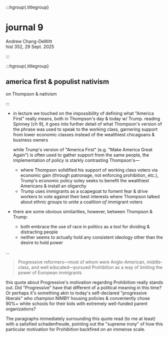 :::hgroup{.titlegroup}

# journal 9

Andrew Chang-DeWitt \
hist 352, 29 Sept. 2025

:::

:::hgroup{.titlegroup}

## america first & populist nativism

on Thompson & nativism

:::

- in lecture we touched on the impossibility of defining what "America First"
  really means, both in Thompson's day & today w/ Trump. reading Spinney [ch
  9], it goes into further detail of what Thompson's version of the phrase was
  used to speak to the working class, garnering support from lower economic
  classes instead of the wealthiest chicagoans & business owners

  while Trump's version of "America First" (e.g. "Make America Great Again") is
  often used to gather support from the same people, the implementation of
  policy is starkly contrasting Thompson's&mdash;
  - where Thompson solidified his support of working class voters via economic
    gain (through patronage, not enforcing prohibition, etc.), Trump's economic
    policy soley seeks to benefit the wealthiest Americans & install an
    oligarchy
  - Trump uses immigrants as a scapegoat to foment fear & drive workers to vote
    against their best interests where Thompson talked about ethnic groups to
    unite a coalition _of_ immigrant voters

- there are some obvious similarities, however, between Thompson & Trump:
  - both embrace the use of race in politics as a tool for dividing &
    distracting people
  - neither seems to actually hold any consistent ideology other than the
    desire to hold power


...

> Progressive reformers—most of whom were Anglo-American, middle-class, and well educated—pursued Prohibition as a way of limiting the power of European immigrants

this quote about Progressive's motivation regarding Prohibition really stands out. Did "Progressive" have that different of a political meaning in this time? Or perhaps it's something akin to today's self-declared "progressive liberals" who champion NIMBY housing policies & conveniently chose 90%+ white schools for their kids with extremely well-funded parent organizations?

The paragraphs immediately surrounding this quote read (to me at least) with a satisfied schadenfreude, pointing out the "supreme irony" of how this particular motivation for Prohibition backfired on an immense scale. 